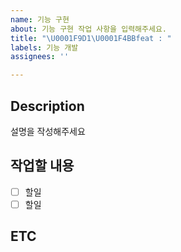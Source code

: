 ```yaml
---
name: 기능 구현
about: 기능 구현 작업 사항을 입력해주세요.
title: "\U0001F9D1‍\U0001F4BBfeat : "
labels: 기능 개발
assignees: ''

---
```


## Description
설명을 작성해주세요

## 작업할 내용
- [ ] 할일
- [ ] 할일

## ETC

